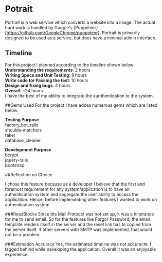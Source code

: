 # Potrait

Portrait is a web service which converts a website into a image. The actual hard work is handled by Google's {Puppeteer}[https://github.com/GoogleChrome/puppeteer].  Portrait is primarily designed to be used as a service, but does have a minimal admin interface.

## Timeline
For this project I planned according to the timeline shown below:  
**Understanding the requirements**: 2 hours  
**Writing Specs and Unit Testing**: 8 hours  
**Write code for Passing the test**: 10 hours  
**Design and fixing bugs**: 4 hours  
**Overall**: ~24 hours  
I have the best of my ability to integrate the aunthentication to the system.

##Gems Used
For the project I have addes numerous gems which are listed below:

**Testing Purpose**  
factory_bot_rails  
shoulda-matchers  
faker  
database_cleaner

**Development Purpose**  
bcrypt  
jquery-rails  
bootstrap

##Reflection on Choice

I chose this feature because as a developer I believe that the first and foremost requirement
for any system/application is to have an authentication system and segregate the user
ability to access the application. Hence, before implementing other features I wanted to
work on authentication system.

###RoadBlocks
Since the Mail Protocol was not set up, it was a hindrance for me to send email.
So for the features like Forgor Password, the email template renders itself 
in the server and the reset link has to copied from the server itself.
If other servers with SMTP was implemented, that would not be a problem.

###Estimation Accuracy
Yes, the estimated timeline was not accuracte. I lagged behind while developing the application.
Overall it was an enjoyable experience.
